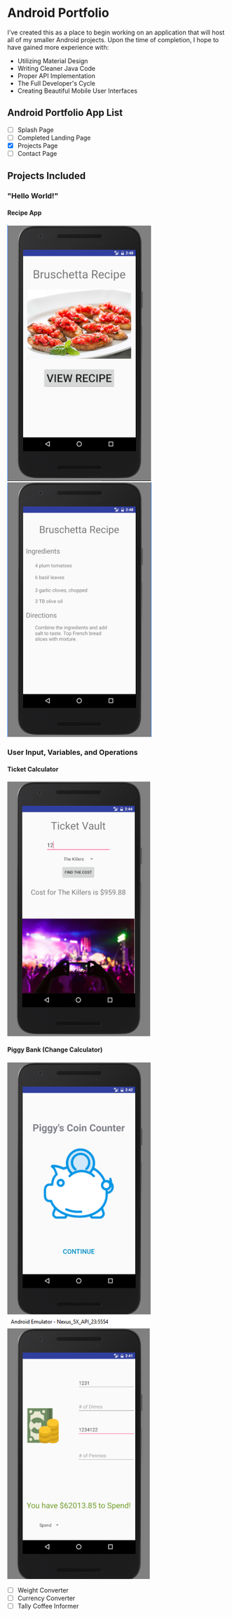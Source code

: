 # Android Portfolio

I've created this as a place to begin working on an application that will host all of my smaller Android projects. Upon the time of completion, I hope to have gained more experience with:
* Utilizing Material Design
* Writing Cleaner Java Code
* Proper API Implementation 
* The Full Developer's Cycle
* Creating Beautiful Mobile User Interfaces

## **Android Portfolio App List**
- [ ] Splash Page
- [ ] Completed Landing Page
- [x] Projects Page
- [ ] Contact Page

## **Projects Included**

### "Hello World!"
#### Recipe App

![Recipe Landing](/images/brushland.PNG)
![Recipe Open](/images/bushopen.PNG)

### User Input, Variables, and Operations
#### Ticket Calculator

![Ticket Calculator](/images/bandcalc.PNG)

#### Piggy Bank (Change Calculator)

![Coin Counter Open](/images/piggybankopen.PNG)
![Coin Counter Calc](/images/piggybankcount.PNG)

- [ ] Weight Converter
- [ ] Currency Converter
- [ ] Tally Coffee Informer
